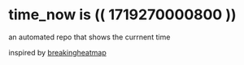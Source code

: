 # time_now is (( 1719270000800 ))

an automated repo that shows the currnent time

inspired by [breakingheatmap](https://github.com/breakingheatmap/breakingheatmap)